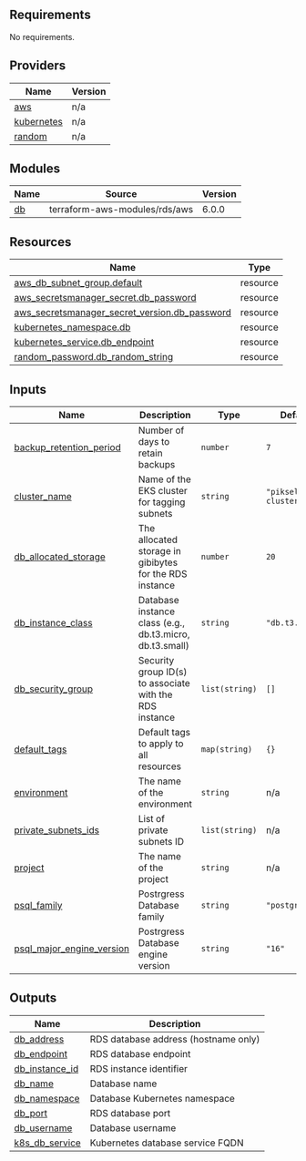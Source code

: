 <!-- BEGIN_TF_DOCS -->
## Requirements

No requirements.

## Providers

| Name | Version |
|------|---------|
| <a name="provider_aws"></a> [aws](#provider\_aws) | n/a |
| <a name="provider_kubernetes"></a> [kubernetes](#provider\_kubernetes) | n/a |
| <a name="provider_random"></a> [random](#provider\_random) | n/a |

## Modules

| Name | Source | Version |
|------|--------|---------|
| <a name="module_db"></a> [db](#module\_db) | terraform-aws-modules/rds/aws | 6.0.0 |

## Resources

| Name | Type |
|------|------|
| [aws_db_subnet_group.default](https://registry.terraform.io/providers/hashicorp/aws/latest/docs/resources/db_subnet_group) | resource |
| [aws_secretsmanager_secret.db_password](https://registry.terraform.io/providers/hashicorp/aws/latest/docs/resources/secretsmanager_secret) | resource |
| [aws_secretsmanager_secret_version.db_password](https://registry.terraform.io/providers/hashicorp/aws/latest/docs/resources/secretsmanager_secret_version) | resource |
| [kubernetes_namespace.db](https://registry.terraform.io/providers/hashicorp/kubernetes/latest/docs/resources/namespace) | resource |
| [kubernetes_service.db_endpoint](https://registry.terraform.io/providers/hashicorp/kubernetes/latest/docs/resources/service) | resource |
| [random_password.db_random_string](https://registry.terraform.io/providers/hashicorp/random/latest/docs/resources/password) | resource |

## Inputs

| Name | Description | Type | Default | Required |
|------|-------------|------|---------|:--------:|
| <a name="input_backup_retention_period"></a> [backup\_retention\_period](#input\_backup\_retention\_period) | Number of days to retain backups | `number` | `7` | no |
| <a name="input_cluster_name"></a> [cluster\_name](#input\_cluster\_name) | Name of the EKS cluster for tagging subnets | `string` | `"piksel-eks-cluster"` | no |
| <a name="input_db_allocated_storage"></a> [db\_allocated\_storage](#input\_db\_allocated\_storage) | The allocated storage in gibibytes for the RDS instance | `number` | `20` | no |
| <a name="input_db_instance_class"></a> [db\_instance\_class](#input\_db\_instance\_class) | Database instance class (e.g., db.t3.micro, db.t3.small) | `string` | `"db.t3.micro"` | no |
| <a name="input_db_security_group"></a> [db\_security\_group](#input\_db\_security\_group) | Security group ID(s) to associate with the RDS instance | `list(string)` | `[]` | no |
| <a name="input_default_tags"></a> [default\_tags](#input\_default\_tags) | Default tags to apply to all resources | `map(string)` | `{}` | no |
| <a name="input_environment"></a> [environment](#input\_environment) | The name of the environment | `string` | n/a | yes |
| <a name="input_private_subnets_ids"></a> [private\_subnets\_ids](#input\_private\_subnets\_ids) | List of private subnets ID | `list(string)` | n/a | yes |
| <a name="input_project"></a> [project](#input\_project) | The name of the project | `string` | n/a | yes |
| <a name="input_psql_family"></a> [psql\_family](#input\_psql\_family) | Postrgress Database family | `string` | `"postgres16"` | no |
| <a name="input_psql_major_engine_version"></a> [psql\_major\_engine\_version](#input\_psql\_major\_engine\_version) | Postrgress Database engine version | `string` | `"16"` | no |

## Outputs

| Name | Description |
|------|-------------|
| <a name="output_db_address"></a> [db\_address](#output\_db\_address) | RDS database address (hostname only) |
| <a name="output_db_endpoint"></a> [db\_endpoint](#output\_db\_endpoint) | RDS database endpoint |
| <a name="output_db_instance_id"></a> [db\_instance\_id](#output\_db\_instance\_id) | RDS instance identifier |
| <a name="output_db_name"></a> [db\_name](#output\_db\_name) | Database name |
| <a name="output_db_namespace"></a> [db\_namespace](#output\_db\_namespace) | Database Kubernetes namespace |
| <a name="output_db_port"></a> [db\_port](#output\_db\_port) | RDS database port |
| <a name="output_db_username"></a> [db\_username](#output\_db\_username) | Database username |
| <a name="output_k8s_db_service"></a> [k8s\_db\_service](#output\_k8s\_db\_service) | Kubernetes database service FQDN |
<!-- END_TF_DOCS -->
